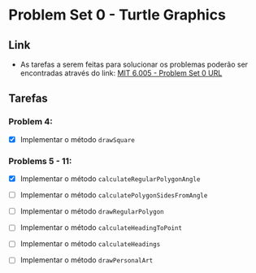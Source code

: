 # Problem Set 0 - Turtle Graphics

## Link
- As tarefas a serem feitas para solucionar os problemas poderão ser encontradas através do link: [MIT 6.005 - Problem Set 0 URL](https://ocw.mit.edu/ans7870/6/6.005/s16/psets/ps0/)  

## Tarefas
### Problem 4:
- [x] Implementar o método `drawSquare`

### Problems 5 - 11:
- [x] Implementar o método `calculateRegularPolygonAngle`
- [ ] Implementar o método `calculatePolygonSidesFromAngle`
- [ ] Implementar o método `drawRegularPolygon`
- [ ] Implementar o método `calculateHeadingToPoint`
- [ ] Implementar o método `calculateHeadings`
- [ ] Implementar o método `drawPersonalArt`
 